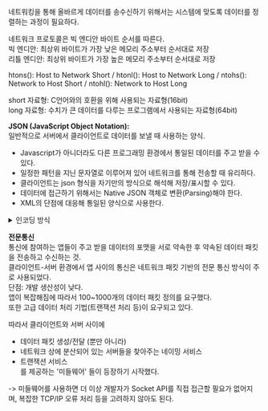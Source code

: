 
네트워킹을 통해 올바르게 데이터를 송수신하기 위해서는 시스템에 맞도록 데이터를 정렬하는 과정이 필요하다.  

네트워크 프로토콜은 빅 엔디안 바이트 순서를 따른다.  
빅 엔디안: 최상위 바이트가 가장 낮은 메모리 주소부터 순서대로 저장  
리틀 엔디안: 최상위 바이트가 가장 높은 메모리 주소부터 순서대로 저장  

htons(): Host to Network Short  /  htonl(): Host to Network Long  /  ntohs(): Network to Host Short  /  ntohl(): Network to Host Long  

short 자료형: C언어와의 호환을 위해 사용되는 자료형(16bit)   
long 자료형: 수치가 큰 데이터를 다루는 프로그램에서 사용되는 자료형(64bit)  


**JSON (JavaScript Object Notation):**   
일반적으로 서버에서 클라이언트로 데이터를 보낼 때 사용하는 양식.  
- Javascript가 아니더라도 다른 프로그래밍 환경에서 통일된 데이터를 주고 받을 수 있다.  
- 일정한 패턴을 지닌 문자열로 이루어져 있어 네트워크를 통해 전송할 때 유리하다.
- 클라이언트는 json 형식을 자기만의 방식으로 해석해 저장/표시할 수 있다.
- 데이터에 접근하기 위해서는 Native JSON 객체로 변환(Parsing)해야 한다.
- XML의 단점에 대응해 통일된 양식으로 사용한다.

<details>
<summary>인코딩 방식</summary>
<div markdown="1">


ASCII(아스키코드):  
- 128개의 문자조합을 제공하는 7비트 코드  
- 알파벳, 숫자, 특수기호, 그 외 컴퓨터에 필요한 몇가지만 정의되어 있다.  

ANSI:   
- ASCII 코드를 확장하여 각 나라의 문자를 표현하는 방법이다.  
- 각 나라의 이름을 따서 EUC-KR, EUC-JP 등으로 부른다.  
- 기존에 할당된 ASCII 코드 부분은 그대로 1Byte를 사용한다.  
- 각 나라의 문자 부분은 할당된 2Byte를 사용한다.  
예) 'AB가나': A(1Byte)+B(1Byte)+가(2Byte)+나(2Byte) = 총(6Byte)  
- 문제점: AB가나معنا와 같이 영어+한글+아랍어 문자열을 저장하려고 하면, 기준이 되지 않는 나라의 언어는 깨진다.  
- 해결: 유니코드를 사용한다.  


Unicode(유니코드):   
- 국제적으로 전세계 언어를 모두 표시할 수 있는 표준 코드(Unicode)이다.  
- 영어와 특수문자 이외에 다른 국가의 언어를 컴퓨터로 표시하기 위해 사용한다.  
- 인코딩 방식으로 USC-2, UTF-8, UTF-16 등이 있다.
- BOM(Byte Order Mask): 엔디안 저장 방식을 표시한다. 추가 바이트 저장공간에 할당한다.

  
UCS-2:  
- 모든 문자들을 2Byte로 인코딩한다. 
- 모든 UCS-2 방식이 BOM을 달고 있지 않은 형태여서 두 시스템이 서로 다른 엔디안 시스템을 이용한다면 문제가 발생한다.
  
UTF-16:  
- 모든 문자들을 16비트씩 끊어서 표현한다.  
- (거의) 모든 문자가 2Byte로 표현된다.  
- BOM  
- UCS-2 방식의 문제를 해결한다.  
- ASCII 체계와 호환성이 없다.  
- 가변길이가 아니므로(2Byte 고정) 메모리 낭비가 있다.  
- 호환성을 위해 기존의 인코딩 방식들을 모두 변환해서 사용해야 한다.    
예) BOM(2Byte)+A(2Byte)+B(2Byte)+가(2Byte)+나(2Byte) = 총(10Byte)   
  
UTF-8(Universal Coded Character Set + Transformation Format - 8bit):  
- 모든 문자들을 8비트씩 끊어서 표현한다.  
- 유니코드를 가변 길이 문자로 인코딩 하는 방식이다.
- 글자마다 Byte 길이가 다르다(가변 길이).
- 유니코드 한 문자를 나타내기 위해서 1Byte 에서 4Byte까지 사용한다.    
- 영문/숫자/기호(ASCII부분포함): 1Byte, 유럽문자: 2Byte, 한글/한자: 3Byte    
- 전세계 모든 글자들을 한꺼번에 표현할 수 있다.    
- 엔디안 인코딩 문제가 없어 BOM을 반드시 붙일 필요는 없다.  
- 보통은 UTF-8로 저장되었다는 것을 명시적으로 알리기 위해 3Byte의 BOM을 붙인다.    
예) A(1Byte)+B(1Byte)+가(3Byte)+나(3Byte) = 총(8Byte)   
BOM을 붙인 예) BOM(3Byte)+A(1Byte)+B(1Byte)+가(3Byte)+나(3Byte) = 총(11Byte)     

</div>
</details>

**전문통신**  
통신에 참여하는 앱들이 주고 받을 데이터의 포맷을 서로 약속한 후 약속된 데이터 패킷을 전송하고 수신하는 것.  
클라이언트-서버 환경에서 앱 사이의 통신은 네트워크 패킷 기반의 전문 통신 방식이 주로 사용되었다.  
단점: 개발 생산성이 낮다.  
앱이 복잡해짐에 따라서 100~1000개의 데이터 패킷 정의를 요구했다.  
또한 고급 데이터 처리 기법(트랜잭션 처리 등)이 요구되고 있다.  

따라서 클라이언트와 서버 사이에   
- 데이터 패킷 생성/전달 (뿐만 아니라)
- 네트워크 상에 분산되어 있는 서버들을 찾아주는 네이밍 서비스
- 트랜잭션 서비스  
를 제공하는 '미들웨어' 들이 등장하기 시작했다.  

-> 미들웨어를 사용하면 더 이상 개발자가 Socket API를 직접 접근할 필요가 없어지며, 복잡한 TCP/IP 오류 처리 등을 고려하지 않아도 된다.  
